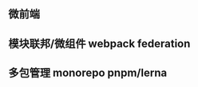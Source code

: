 <!--
 * @Description:   
 * @Author: YangJianFei
 * @Date: 2023-04-17 10:20:20
 * @LastEditTime: 2023-04-17 17:32:10
 * @LastEditors: YangJianFei
 * @FilePath: \notes\src\page\frontEnd\前端概念.md
-->
## 微前端

## 模块联邦/微组件  webpack federation

## 多包管理 monorepo pnpm/lerna 

## 